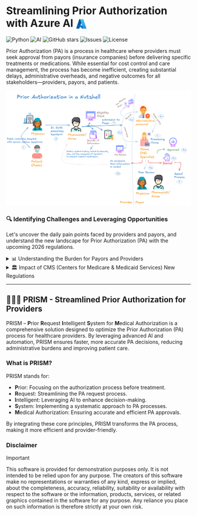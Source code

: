 # Streamlining Prior Authorization with Azure AI <img src="./utils/images/azure_logo.png" alt="Azure Logo" style="width:30px;height:30px;vertical-align:sub;"/>

![Python](https://img.shields.io/badge/python-3.9+-blue.svg)
![AI](https://img.shields.io/badge/AI-enthusiast-7F52FF.svg)
![GitHub stars](https://img.shields.io/github/stars/pablosalvador10/gbbai-azure-ai-capacity?style=social)
![Issues](https://img.shields.io/github/issues/pablosalvador10/gbbai-azure-ai-capacity)
![License](https://img.shields.io/github/license/pablosalvador10/gbbai-azure-ai-capacity)

Prior Authorization (PA) is a process in healthcare where providers must seek approval from payors (insurance companies) before delivering specific treatments or medications. While essential for cost control and care management, the process has become inefficient, creating substantial delays, administrative overheads, and negative outcomes for all stakeholders—providers, payors, and patients.

![alt text](utils\images\prior_auth_flow.png)

### 🔍 Identifying Challenges and Leveraging Opportunities

Let's uncover the daily pain points faced by providers and payors, and understand the new landscape for Prior Authorization (PA) with the upcoming 2026 regulations.

<details>
<summary>📊 Understanding the Burden for Payors and Providers</summary>

<div style="max-height: 400px; overflow-y: auto;">

### ⏳ Time and Cost Implications for Providers and Payors

**Providers:**
- **41 Requests per Week:** Physicians handle an average of 41 PA requests per week, consuming around 13 hours, equivalent to two business days [1].
- **High Administrative Burden:** 88% of physicians report a high or extremely high administrative burden due to PA processes [1].

**Payors:**
- **Manual Processing Costs:** Up to 75% of PA tasks are manual or partially manual, costing around $3.14 per transaction [2].
- **Automation Benefits:** AI can reduce processing costs by up to 40%, cutting manual tasks and reducing expenses to just pennies per request in high-volume cases [2][3].

### 🚨 Impact on Patient Outcomes and Delays

**Providers:**
- **Treatment Delays:** 93% of physicians report that prior authorization delays access to necessary care, leading to treatment abandonment in 82% of cases [1].
- **Mortality Risk:** Even a one-week delay in critical treatments like cancer increases mortality risk by 1.2–3.2% [3].

**Payors:**
- **Improved Approval Accuracy:** AI automation reduces errors by up to 75%, ensuring more accurate and consistent approvals [2].
- **Faster Turnaround Times:** AI-enabled systems reduce PA decision-making from days to just hours, leading to improved member satisfaction and reduced costs [3].

### ⚙️ Operational Inefficiencies and Automation Potential

**Providers:**
- **Transparency Issues:** Providers often lack real-time insight into PA requirements, resulting in treatment delays. AI integration with EHRs can provide real-time updates, improving transparency and reducing bottlenecks [2].

**Payors:**
- **High-Volume Auto-Approvals:** AI-based systems can automatically approve low-risk cases, reducing call volumes by 10–15% and improving operational efficiency [2][3].
- **Efficiency Gains:** AI automation can save 7–10 minutes per case, compounding savings for payors [3].

### 📊 Key Statistics: AI’s Impact on PA

- 40% cost reduction for payors in high-volume cases using AI automation [3].
- 15–20% savings in call handle time through AI-driven processes [2].
- 75% of manual tasks can be automated [2].
- 88% of physicians report high administrative burdens due to PA [1].
- 93% of physicians report that PA delays patient care [1].

### References

1. American Medical Association, "Prior Authorization Research Reports" [link](https://www.ama-assn.org/practice-management/prior-authorization/prior-authorization-research-reports)
2. Sagility Health, "Transformative AI to Revamp Prior Authorizations" [link](https://sagilityhealth.com/news/transformative-ai-to-revamp-prior-authorizations/)
3. McKinsey, "AI Ushers in Next-Gen Prior Authorization in Healthcare" [link](https://www.mckinsey.com/industries/healthcare/our-insights/ai-ushers-in-next-gen-prior-authorization-in-healthcare)

</div>

</details>

<details>
<summary>🏛️ Impact of CMS (Centers for Medicare & Medicaid Services) New Regulations</summary>

### 🏛️ Impact of CMS (Centers for Medicare & Medicaid Services) New Regulations

**Real-Time Data Exchange:** The new regulations mandate that payors use APIs based on HL7 FHIR standards to facilitate real-time data exchange. This will allow healthcare providers to receive quicker PA decisions—within 72 hours for urgent cases and 7 days for standard requests. Immediate access to PA determinations will dramatically reduce delays, ensuring that patients get the necessary care faster. For AI-driven solutions, this real-time data will enable enhanced decision-making capabilities, streamlining the interaction between payors and providers.

**Transparency in Decision-Making:** Payors will now be required to provide detailed explanations for PA decisions, including reasons for denial, through the Prior Authorization API. This will foster greater transparency, which has been a longstanding issue in the PA process. For AI solutions, this transparency can be leveraged to improve algorithms that predict authorization outcomes, thereby reducing manual reviews and cutting down on administrative burdens. The transparency also enhances trust between providers and payors, reducing disputes over PA decisions.

</details>

---

## 🤖👩‍⚕️ PRISM - Streamlined Prior Authorization for Providers

PRISM – **P**rior **R**equest **I**ntelligent **S**ystem for **M**edical Authorization is a comprehensive solution designed to optimize the Prior Authorization (PA) process for healthcare providers. By leveraging advanced AI and automation, PRISM ensures faster, more accurate PA decisions, reducing administrative burdens and improving patient care.

### What is PRISM?

PRISM stands for:
- **P**rior: Focusing on the authorization process before treatment.
- **R**equest: Streamlining the PA request process.
- **I**ntelligent: Leveraging AI to enhance decision-making.
- **S**ystem: Implementing a systematic approach to PA processes.
- **M**edical Authorization: Ensuring accurate and efficient PA approvals.

By integrating these core principles, PRISM transforms the PA process, making it more efficient and provider-friendly.

### Disclaimer
> [!IMPORTANT]
> This software is provided for demonstration purposes only. It is not intended to be relied upon for any purpose. The creators of this software make no representations or warranties of any kind, express or implied, about the completeness, accuracy, reliability, suitability or availability with respect to the software or the information, products, services, or related graphics contained in the software for any purpose. Any reliance you place on such information is therefore strictly at your own risk.